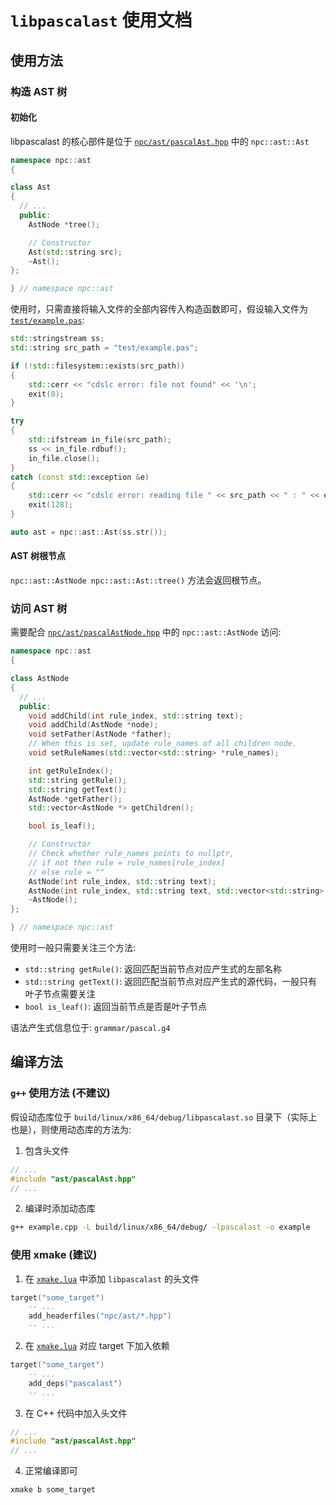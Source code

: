 # `libpascalast` 使用文档

## 使用方法

### 构造 AST 树

#### 初始化

libpascalast 的核心部件是位于 [`npc/ast/pascalAst.hpp`](../npc/ast/pascalAst.hpp) 中的 `npc::ast::Ast`

```cpp
namespace npc::ast
{

class Ast
{
  // ...
  public:
    AstNode *tree();

    // Constructor
    Ast(std::string src);
    ~Ast();
};

} // namespace npc::ast
```

使用时，只需直接将输入文件的全部内容传入构造函数即可，假设输入文件为 [`test/example.pas`](../test/example.pas): 

```cpp
std::stringstream ss;
std::string src_path = "test/example.pas";

if (!std::filesystem::exists(src_path))
{
    std::cerr << "cdslc error: file not found" << '\n';
    exit(0);
}

try
{
    std::ifstream in_file(src_path);
    ss << in_file.rdbuf();
    in_file.close();
}
catch (const std::exception &e)
{
    std::cerr << "cdslc error: reading file " << src_path << " : " << e.what() << '\n';
    exit(128);
}

auto ast = npc::ast::Ast(ss.str());
```

#### AST 树根节点

`npc::ast::AstNode npc::ast::Ast::tree()` 方法会返回根节点。

### 访问 AST 树

需要配合 [`npc/ast/pascalAstNode.hpp`](../npc/ast/pascalAstNode.hpp) 中的 `npc::ast::AstNode` 访问: 

```cpp
namespace npc::ast
{

class AstNode
{
  // ...
  public:
    void addChild(int rule_index, std::string text);
    void addChild(AstNode *node);
    void setFather(AstNode *father);
    // When this is set, update rule_names of all children node.
    void setRuleNames(std::vector<std::string> *rule_names);

    int getRuleIndex();
    std::string getRule();
    std::string getText();
    AstNode *getFather();
    std::vector<AstNode *> getChildren();

    bool is_leaf();

    // Constructor
    // Check whether rule_names points to nullptr,
    // if not then rule = rule_names[rule_index]
    // else rule = ""
    AstNode(int rule_index, std::string text);
    AstNode(int rule_index, std::string text, std::vector<std::string> *rule_names);
    ~AstNode();
};

} // namespace npc::ast
```

使用时一般只需要关注三个方法: 

- `std::string getRule()`: 返回匹配当前节点对应产生式的左部名称
- `std::string getText()`: 返回匹配当前节点对应产生式的源代码，一般只有叶子节点需要关注
- `bool is_leaf()`: 返回当前节点是否是叶子节点

语法产生式信息位于: `grammar/pascal.g4`

## 编译方法

### `g++` 使用方法 (不建议)

假设动态库位于 `build/linux/x86_64/debug/libpascalast.so` 目录下（实际上也是），则使用动态库的方法为: 

1. 包含头文件

```cpp
// ...
#include "ast/pascalAst.hpp"
// ...
```

2. 编译时添加动态库

```bash
g++ example.cpp -L build/linux/x86_64/debug/ -lpascalast -o example
```

### 使用 xmake (建议)

1. 在 [`xmake.lua`](../xmake.lua) 中添加 `libpascalast` 的头文件

```lua
target("some_target")
    -- ...
    add_headerfiles("npc/ast/*.hpp")
    -- ...
```

2. 在 [`xmake.lua`](../xmake.lua) 对应 target 下加入依赖

```lua
target("some_target")
    -- ...
    add_deps("pascalast")
    -- ...
```

3. 在 C++ 代码中加入头文件

```cpp
// ...
#include "ast/pascalAst.hpp"
// ...
```

4. 正常编译即可

```bash
xmake b some_target
```